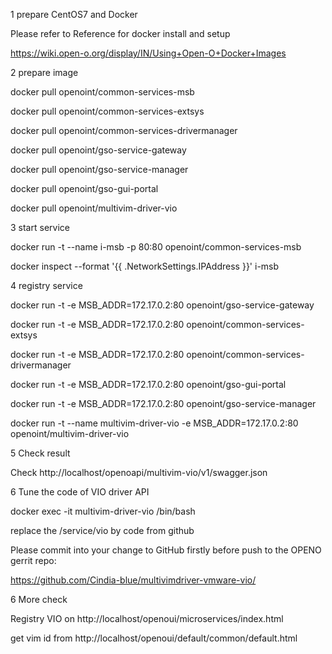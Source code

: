1 prepare CentOS7 and Docker

Please refer to Reference for docker install and setup

https://wiki.open-o.org/display/IN/Using+Open-O+Docker+Images

2 prepare image

docker pull openoint/common-services-msb

docker pull openoint/common-services-extsys

docker pull openoint/common-services-drivermanager

docker pull openoint/gso-service-gateway

docker pull openoint/gso-service-manager

docker pull openoint/gso-gui-portal

docker pull openoint/multivim-driver-vio

3 start service

docker run  -t --name i-msb -p 80:80 openoint/common-services-msb

docker inspect --format '{{ .NetworkSettings.IPAddress }}' i-msb

4 registry service

docker run -t -e MSB_ADDR=172.17.0.2:80 openoint/gso-service-gateway

docker run -t -e MSB_ADDR=172.17.0.2:80 openoint/common-services-extsys

docker run -t -e MSB_ADDR=172.17.0.2:80 openoint/common-services-drivermanager

docker run -t -e MSB_ADDR=172.17.0.2:80 openoint/gso-gui-portal

docker run -t -e MSB_ADDR=172.17.0.2:80 openoint/gso-service-manager

docker run -t --name multivim-driver-vio -e MSB_ADDR=172.17.0.2:80 openoint/multivim-driver-vio

5 Check result

Check http://localhost/openoapi/multivim-vio/v1/swagger.json

6 Tune the code of VIO driver API

docker exec -it multivim-driver-vio /bin/bash

replace the /service/vio by code from github

Please commit into your change to GitHub firstly before push to the OPENO gerrit repo:

https://github.com/Cindia-blue/multivimdriver-vmware-vio/

6 More check

Registry VIO on http://localhost/openoui/microservices/index.html

get vim id  from http://localhost/openoui/default/common/default.html
